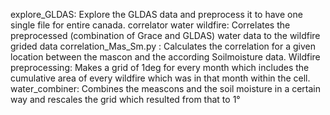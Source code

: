 explore_GLDAS: Explore the GLDAS data and preprocess it to have one single file for entire canada.
correlator water wildfire: Correlates the preprocessed (combination of Grace and GLDAS) water data to the wildfire grided data
correlation_Mas_Sm.py : Calculates the correlation for a given location between the mascon and the according Soilmoisture data.
Wildfire preprocessing: Makes a grid of 1deg for every month which includes the cumulative area of every wildfire which was in that month within the cell.
water_combiner: Combines the meascons and the soil moisture in a certain way and rescales the grid which resulted from that to 1°

